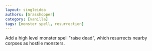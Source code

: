 ```yaml
---
layout: singleidea
authors: [Grasshopper]
category: [vanilla]
tags: [monster spell, resurrection]
---
```

Add a high level monster spell "raise dead", which resurrects nearby corpses as hostile monsters.

